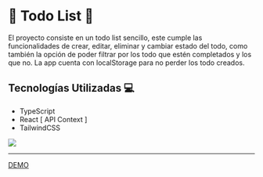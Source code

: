 # 📃 Todo List 📃

El proyecto consiste en un todo list sencillo, este cumple las funcionalidades de crear, editar, eliminar y cambiar estado del todo, como también la opción de poder filtrar por los todo que estén completados y los que no. La app cuenta con localStorage para no perder los todo creados.

## Tecnologías Utilizadas 💻

- TypeScript
- React [ API Context ]
- TailwindCSS

<img src="https://i.imgur.com/K4gYQib.png" />

---

[DEMO](https://react-typescript-tailwind-todoapp.vercel.app/)
